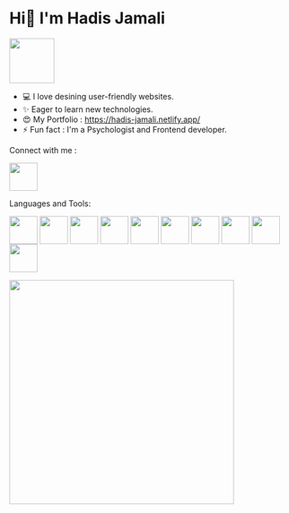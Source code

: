 <h1> Hi👋 I'm Hadis Jamali</h1>


<a href="#" target="blank"><img align="center" margin="2rem" src="https://github.com/Hadis-jamali/Hadis-jamali/assets/132214893/8a3ca5b4-c291-42b3-a02d-3d9220fa5ee9" height="80" /></a> 


 - 💻 I love desining user-friendly websites.
 - ✨ Eager to learn new technologies.
 - 😍 My Portfolio : https://hadis-jamali.netlify.app/ 
 - ⚡ Fun fact : I'm a Psychologist and Frontend developer.

  Connect with me :

<a href="https://www.linkedin.com/in/hadisjamali/" target="blank"><img align="center" src="https://github.com/Hadis-jamali/Hadis-jamali/assets/132214893/1947be52-236b-4a25-9882-3b65d1ebca9b" height="50" /></a>

 Languages and Tools:

<a href="#" target="blank"><img align="center" src="https://github.com/Hadis-jamali/Hadis-jamali/assets/132214893/4714bcb4-b709-4207-87bf-cc9fac7ae7d9" height="50" /></a>
<a href="#" target="blank"><img align="center" src="https://github.com/Hadis-jamali/Hadis-jamali/assets/132214893/d4d5d69e-3bb2-4282-89b3-121e11e987ba" height="50" /></a>
<a href="#" target="blank"><img align="center" src="https://github.com/Hadis-jamali/Hadis-jamali/assets/132214893/2e7ebeda-0bad-42b7-901f-449bf2eba571" height="50" /></a>
<a href="#" target="blank"><img align="center" src="https://github.com/Hadis-jamali/Hadis-jamali/assets/132214893/1c541224-998e-4593-b17d-2f25d5a21ad3" height="50" /></a>
<a href="#" target="blank"><img align="center" src="https://github.com/Hadis-jamali/Hadis-jamali/assets/132214893/8dc0e786-5353-424f-bd7f-15fef9f60a96" height="50" /></a>
<a href="#" target="blank"><img align="center" src="https://github.com/Hadis-jamali/Hadis-jamali/assets/132214893/3d490f1b-5606-43ed-9365-62b2d7d1bcc8" height="50" /></a>
<a href="#" target="blank"><img align="center" src="https://github.com/Hadis-jamali/Hadis-jamali/assets/132214893/1104dc2d-0489-4b5b-a169-fa3afcb7d834" height="50" /></a>
<a href="#" target="blank"><img align="center" src="https://github.com/Hadis-jamali/Hadis-jamali/assets/132214893/f24c979e-2d48-4e85-b42d-03763f7d5b8c" height="50" /></a>
<a href="#" target="blank"><img align="center" src="https://github.com/Hadis-jamali/Hadis-jamali/assets/132214893/31feb579-70c4-4fdd-8d3d-ec999192cf1d" height="50" /></a>
<a href="#" target="blank"><img align="center" src="https://github.com/Hadis-jamali/Hadis-jamali/assets/132214893/8300e6fc-c8c0-4e88-a989-583e1c7f51a9" height="50" /></a>


<img src="https://github-readme-stats.vercel.app/api?username=Hadis-jamali&show_icons=true&theme=algolia" width="400">
<img src="https://komarev.com/ghpvc/?username=Hadis-jamali&style=flat-square&color=blue" alt=""/>
